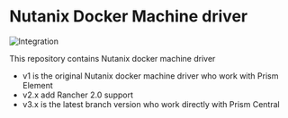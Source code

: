 # Nutanix Docker Machine driver

![Integration](https://github.com/nutanix/docker-machine/workflows/Integration/badge.svg)

This repository contains Nutanix docker machine driver 

* v1 is the original Nutanix docker machine driver who work with Prism Element
* v2.x add Rancher 2.0 support
* v3.x is the latest branch version who work directly with Prism Central

